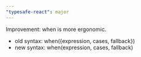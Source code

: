 ```yaml
---
"typesafe-react": major
---
```


Improvement: when is more ergonomic.

- old syntax: when({expression, cases, fallback})
- new syntax: when(expression, cases, fallback)
